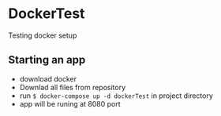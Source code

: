 # DockerTest
Testing docker setup

## Starting an app
  + download docker
  + Downlad all files from repository
  + run ```$ docker-compose up -d dockerTest``` in project directory
  + app will be runing at 8080 port

